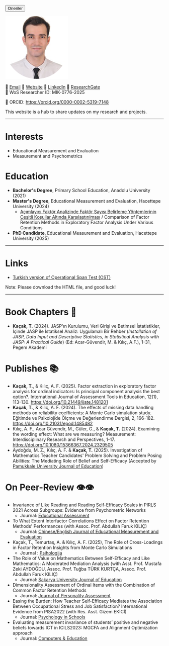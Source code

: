 <a href="page.md"><button>Oneriler</button></a>

![Photo](img/photo.png) 

📧 [Email](kacaktugay@gmail.com)
🔗 [Website](https://personel.trakya.edu.tr/tugaykacak/)
🔗 [LinkedIn](https://www.linkedin.com/in/tugay-kacak-7265921b2/)
🔬 [ResearchGate](https://www.researchgate.net/profile/Tugay-Kacak-2)  
📕 WoS Researcher ID: MIK-0776-2025

📕 ORCID: https://orcid.org/0000-0002-5319-7148

This website is a hub to share updates on my research and projects.

---

# Interests
- Educational Measurement and Evaluation
- Measurement and Psychometrics

# Education
- **Bachelor's Degree**, Primary School Education, Anadolu University (2021)
- **Master's Degree**, Educational Measurement and Evaluation, Hacettepe University (2024)
  - [Açımlayıcı Faktör Analizinde Faktör Sayısı Belirleme Yöntemlerinin Çeşitli Koşullar Altında Karşılaştırılması](https://tez.yok.gov.tr/UlusalTezMerkezi/TezGoster?key=usXiZIM9Lp0wk-YzRoaT-9xjZUC9wqmxEgRujMCaa5DL9WAWPu1RCjUL04DR2bGg) / Comparison of Factor Retention Methods in Exploratory Factor Analysis Under Various Conditions
- **PhD Candidate**, Educational Measurement and Evaluation, Hacettepe University (2025)

---

# Links
- [Turkish version of Operational Span Test (OST)](https://drive.google.com/file/d/1U4Xer20uTDRi3qkKfRytYu0vaMgz6VSz/view?usp=drive_link)

Note: Please download the HTML file, and good luck!

---

# Book Chapters 📙 
- **Kaçak, T.** (2024). JASP'ın Kurulumu, Veri Girişi ve Betimsel İstatistikler, İçinde JASP ile İstatiksel Analiz: Uygulamalı Bir Rehber (*Installation of JASP, Data Input and Descriptive Statistics, in Statistical Analysis with JASP: A Practical Guide*) (Ed: Acar-Güvendir, M. & Kılıç, A.F.), 1-31, Pegem Akademi 

# Publishes 📚 
- **Kaçak, T.**, & Kılıç, A. F. (2025). Factor extraction in exploratory factor analysis for ordinal indicators: Is principal component analysis the best option?. International Journal of Assessment Tools in Education, 12(1), 113-130. https://doi.org/10.21449/ijate.1481201
- **Kaçak, T.**, & Kılıç, A. F. (2024). The effects of missing data handling methods on reliability coefficients: A Monte Carlo simulation study. Eğitimde ve Psikolojide Ölçme ve Değerlendirme Dergisi, 2, 166-182. https://doi.org/10.21031/epod.1485482
- Kılıç, A. F., Acar Güvendir, M., Güler, G., & **Kaçak, T.** (2024). Examining the wording effect: What are we measuring? Measurement: Interdisciplinary Research and Perspectives, 1-17. https://doi.org/10.1080/15366367.2024.2329505
- Aydoğdu, M. Z., Kılıç, A. F. & **Kaçak, T.** (2025). Investigation of Mathematics Teacher Candidates' Problem Solving and Problem Posing Abilities: The Mediating Role of Belief and Self-Efficacy (Accepted by [Pamukkale University Journal of Education](https://dergipark.org.tr/en/pub/pauefd))


# On Peer-Review 👁️👁️
- Invariance of Like Reading and Reading Self-Efficacy Scales in PIRLS 2021 Across Subgroups: Evidence from Psychometric Networks
  - Journal: [Educational Assessment](https://onlinelibrary.wiley.com/journal/14679817) 
- To What Extent Interfactor Correlations Effect on Factor Retention Methods' Performances (with Assoc. Prof. Abdullah Faruk KILIÇ)
  - Journal:  [Chinese/English Journal of Educational Measurement and Evaluation](https://www.ce-jeme.org/journal/)
- Kaçak, T., Temurtaş, A. & Kılıç, A. F. (2025), The Role of Cross-Loadings in Factor Retention Insights from Monte Carlo Simulations
  - Journal : [Psihologija](https://www.dps.org.rs/en/psihologija-journal/)
- The Role of Value on Mathematics Between Self-Efficacy and Like Mathematics: A Moderated Mediation Analysis (with Asst. Prof. Mustafa Zeki AYDOĞDU, Assoc. Prof. Tuğba TÜRK KURTÇA, Assoc. Prof. Abdullah Faruk KILIÇ)
  - Journal: [Sakarya University Journal of Education](https://dergipark.org.tr/en/pub/suje)
- Dimensionality Assessment of Ordinal Items with the Combination of Common Factor Retention Methods
  - Journal: [Journal of Personality Assessment](https://journals.sagepub.com/home/SMR)
- Easing the Burden: How Teacher Self-Efficacy Mediates the Association Between Occupational Stress and Job Satisfaction? International Evidence from PISA2022 (with Res. Asst. Gizem EKİCİ)
  - Journal: [Psychology in Schools](https://onlinelibrary.wiley.com/journal/15206807) 
- Evaluating measurement invariance of students’ positive and negative beliefs towards ICT in ICILS2023: MGCFA and Alignment Optimization approach
  - Journal: [Computers & Education](https://link.springer.com/journal/10639) 
